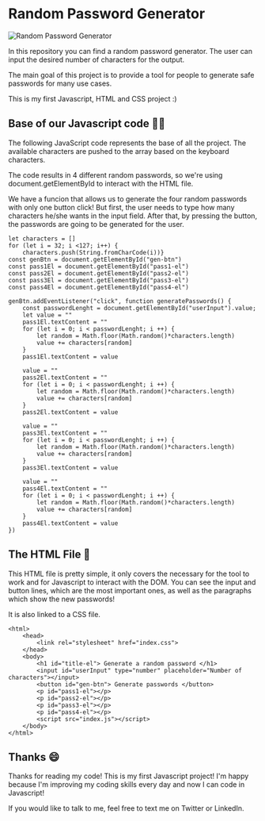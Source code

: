 # Random Password Generator

<img src="Gerador de Senhas - Foto.PNG" alt="Random Password Generator" title="Random Password Generator">


In this repository you can find a random password generator. The user can input the desired number of characters for the output.

The main goal of this project is to provide a tool for people to generate safe passwords for many use cases.

This is my first Javascript, HTML and CSS project :)

## Base of our Javascript code 👨‍💻

The following JavaScript code represents the base of all the project. The available characters are pushed to the array based on the keyboard characters.

The code results in 4 different random passwords, so we're using document.getElementById to interact with the HTML file.

We have a funcion that allows us to generate the four random passwords with only one button click! But first, the user needs to type how many characters he/she wants in the input field. After that, by pressing the button, the passwords are going to be generated for the user.

```
let characters = []
for (let i = 32; i <127; i++) {
    characters.push(String.fromCharCode(i))}
const genBtn = document.getElementById("gen-btn")
const pass1El = document.getElementById("pass1-el")
const pass2El = document.getElementById("pass2-el")
const pass3El = document.getElementById("pass3-el")
const pass4El = document.getElementById("pass4-el")

genBtn.addEventListener("click", function generatePasswords() {
    const passwordLenght = document.getElementById("userInput").value;
    let value = ""
    pass1El.textContent = ""
    for (let i = 0; i < passwordLenght; i ++) { 
        let random = Math.floor(Math.random()*characters.length)
        value += characters[random]
    }
    pass1El.textContent = value
    
    value = ""
    pass2El.textContent = ""
    for (let i = 0; i < passwordLenght; i ++) {
        let random = Math.floor(Math.random()*characters.length)
        value += characters[random]
    }
    pass2El.textContent = value
    
    value = ""
    pass3El.textContent = ""
    for (let i = 0; i < passwordLenght; i ++) {
        let random = Math.floor(Math.random()*characters.length)
        value += characters[random]
    }
    pass3El.textContent = value
    
    value = ""
    pass4El.textContent = ""
    for (let i = 0; i < passwordLenght; i ++) {
        let random = Math.floor(Math.random()*characters.length)
        value += characters[random]
    }
    pass4El.textContent = value
})
```

## The HTML File 📃

This HTML file is pretty simple, it only covers the necessary for the tool to work and for Javascript to interact with the DOM. You can see the input and button lines, which are the most important ones, as well as the paragraphs which show the new passwords!

It is also linked to a CSS file.

```
<html>
    <head>
        <link rel="stylesheet" href="index.css">
    </head>
    <body>
        <h1 id="title-el"> Generate a random password </h1>
        <input id="userInput" type="number" placeholder="Number of characters"></input>
        <button id="gen-btn"> Generate passwords </button>
        <p id="pass1-el"></p>
        <p id="pass2-el"></p>
        <p id="pass3-el"></p>
        <p id="pass4-el"></p>
        <script src="index.js"></script>
    </body>
</html>
```

## Thanks 😄

Thanks for reading my code! This is my first Javascript project! I'm happy because I'm improving my coding skills every day and now I can code in Javascript!

If you would like to talk to me, feel free to text me on Twitter or LinkedIn.

